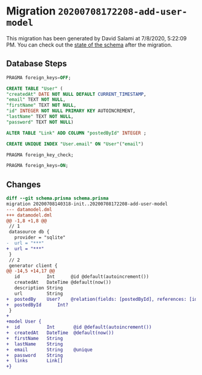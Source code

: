 # Migration `20200708172208-add-user-model`

This migration has been generated by David Salami at 7/8/2020, 5:22:09 PM.
You can check out the [state of the schema](./schema.prisma) after the migration.

## Database Steps

```sql
PRAGMA foreign_keys=OFF;

CREATE TABLE "User" (
"createdAt" DATE NOT NULL DEFAULT CURRENT_TIMESTAMP,
"email" TEXT NOT NULL,
"firstName" TEXT NOT NULL,
"id" INTEGER NOT NULL PRIMARY KEY AUTOINCREMENT,
"lastName" TEXT NOT NULL,
"password" TEXT NOT NULL)

ALTER TABLE "Link" ADD COLUMN "postedById" INTEGER ;

CREATE UNIQUE INDEX "User.email" ON "User"("email")

PRAGMA foreign_key_check;

PRAGMA foreign_keys=ON;
```

## Changes

```diff
diff --git schema.prisma schema.prisma
migration 20200708140318-init..20200708172208-add-user-model
--- datamodel.dml
+++ datamodel.dml
@@ -1,8 +1,8 @@
 // 1
 datasource db {
   provider = "sqlite"
-  url = "***"
+  url = "***"
 }
 // 2
 generator client {
@@ -14,5 +14,17 @@
   id          Int      @id @default(autoincrement())
   createdAt   DateTime @default(now())
   description String
   url         String
+  postedBy    User?    @relation(fields: [postedById], references: [id])
+  postedById      Int?      
 }
+
+model User {
+  id          Int       @id @default(autoincrement())
+  createdAt   DateTime  @default(now())
+  firstName   String    
+  lastName    String
+  email       String    @unique
+  password    String
+  links       Link[]
+}
```


